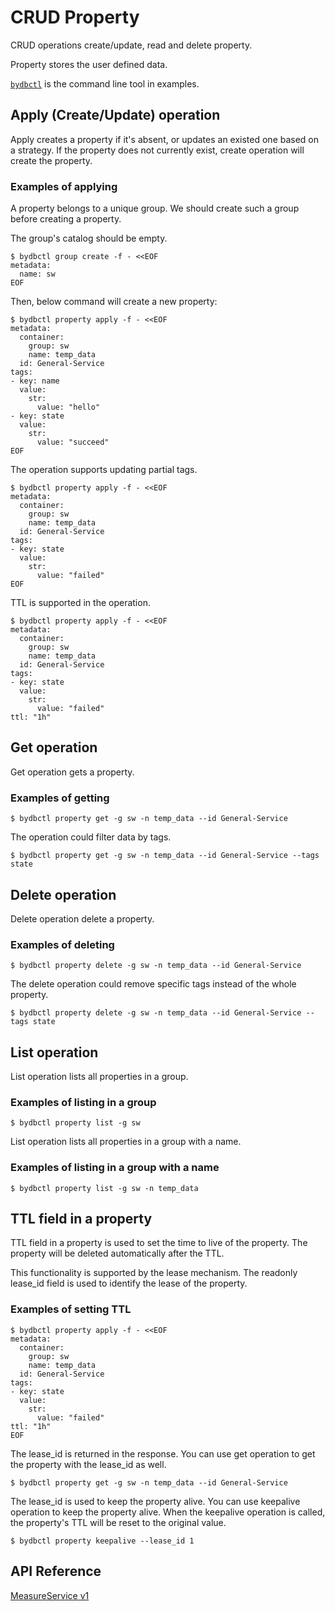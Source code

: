 # CRUD Property

CRUD operations create/update, read and delete property.

Property stores the user defined data.

[`bydbctl`](../clients.md#command-line) is the command line tool in examples.

## Apply (Create/Update) operation

Apply creates a property if it's absent, or updates an existed one based on a strategy. If the property does not currently exist, create operation will create the property.

### Examples of applying

A property belongs to a unique group. We should create such a group before creating a property.

The group's catalog should be empty.

```shell
$ bydbctl group create -f - <<EOF
metadata:
  name: sw
EOF
```

Then, below command will create a new property:

```shell
$ bydbctl property apply -f - <<EOF
metadata:
  container:
    group: sw
    name: temp_data
  id: General-Service
tags:
- key: name
  value:
    str:
      value: "hello"
- key: state
  value:
    str:
      value: "succeed"
EOF
```

The operation supports updating partial tags.

```shell
$ bydbctl property apply -f - <<EOF
metadata:
  container:
    group: sw
    name: temp_data
  id: General-Service
tags:
- key: state
  value:
    str:
      value: "failed"
EOF
```

TTL is supported in the operation.

```shell
$ bydbctl property apply -f - <<EOF
metadata:
  container:
    group: sw
    name: temp_data
  id: General-Service
tags:
- key: state
  value:
    str:
      value: "failed"
ttl: "1h"
```

## Get operation

Get operation gets a property.

### Examples of getting

```shell
$ bydbctl property get -g sw -n temp_data --id General-Service
```

The operation could filter data by tags.

```shell
$ bydbctl property get -g sw -n temp_data --id General-Service --tags state
```

## Delete operation

Delete operation delete a property.

### Examples of deleting

```shell
$ bydbctl property delete -g sw -n temp_data --id General-Service
```

The delete operation could remove specific tags instead of the whole property.

```shell
$ bydbctl property delete -g sw -n temp_data --id General-Service --tags state
```

## List operation

List operation lists all properties in a group.

### Examples of listing in a group

```shell
$ bydbctl property list -g sw
```

List operation lists all properties in a group with a name.

### Examples of listing in a group with a name

```shell
$ bydbctl property list -g sw -n temp_data
```

## TTL field in a property

TTL field in a property is used to set the time to live of the property. The property will be deleted automatically after the TTL.

This functionality is supported by the lease mechanism. The readonly lease_id field is used to identify the lease of the property.

### Examples of setting TTL

```shell
$ bydbctl property apply -f - <<EOF
metadata:
  container:
    group: sw
    name: temp_data
  id: General-Service
tags:
- key: state
  value:
    str:
      value: "failed"
ttl: "1h"
EOF
```

The lease_id is returned in the response. 
You can use get operation to get the property with the lease_id as well.

```shell
$ bydbctl property get -g sw -n temp_data --id General-Service
```

The lease_id is used to keep the property alive. You can use keepalive operation to keep the property alive.
When the keepalive operation is called, the property's TTL will be reset to the original value.

```shell
$ bydbctl property keepalive --lease_id 1
```


## API Reference

[MeasureService v1](../api-reference.md#PropertyService)
